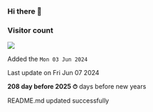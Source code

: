 ### Hi there 👋

### Visitor count

<img src="https://profile-counter.glitch.me/MickaelSuard/count.svg" />

Added the `Mon 03 Jun 2024`

Last update on Fri Jun 07 2024

**208 day before 2025 ⏱** days before new years

                            README.md updated successfully

